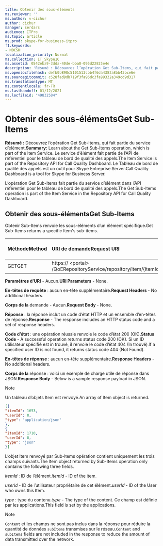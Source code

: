 ```yaml
---
title: Obtenir des sous-éléments
ms.reviewer: ''
ms.author: v-cichur
author: cichur
manager: serdars
audience: ITPro
ms.topic: article
ms.prod: skype-for-business-itpro
f1.keywords:
- NOCSH
localization_priority: Normal
ms.collection: IT_Skype16
ms.assetid: 0542eba9-3dda-40de-bba8-095d22825e4e
description: 'Résumé : Découvrez l’opération Get Sub-Items, qui fait partie du service d’élément. Le service d’élément fait partie de l’API de référentiel pour le tableau de bord de qualité des appels. Le Tableau de bord de qualité des appels est un outil pour Skype Entreprise Server.'
ms.openlocfilehash: defb0b898c5101513cbb4f6da4382a8bb43bce6e
ms.sourcegitcommit: c528fad9db719f3fa96dc3fa99332a349cd9d317
ms.translationtype: MT
ms.contentlocale: fr-FR
ms.lasthandoff: 01/12/2021
ms.locfileid: "49832504"
---
```

# <a name="get-sub-items"></a><span data-ttu-id="244db-105">Obtenir des sous-éléments</span><span class="sxs-lookup"><span data-stu-id="244db-105">Get Sub-Items</span></span>
 
<span data-ttu-id="244db-106">**Résumé :** Découvrez l’opération Get Sub-Items, qui fait partie du service d’élément.</span><span class="sxs-lookup"><span data-stu-id="244db-106">**Summary:** Learn about the Get Sub-Items operation, which is part of the Item Service.</span></span> <span data-ttu-id="244db-107">Le service d’élément fait partie de l’API de référentiel pour le tableau de bord de qualité des appels.</span><span class="sxs-lookup"><span data-stu-id="244db-107">The Item Service is part of the Repository API for Call Quality Dashboard.</span></span> <span data-ttu-id="244db-108">Le Tableau de bord de qualité des appels est un outil pour Skype Entreprise Server.</span><span class="sxs-lookup"><span data-stu-id="244db-108">Call Quality Dashboard is a tool for Skype for Business Server.</span></span>
  
<span data-ttu-id="244db-109">L’opération Get Sub-Items fait partie du service d’élément dans l’API référentiel pour le tableau de bord de qualité des appels.</span><span class="sxs-lookup"><span data-stu-id="244db-109">The Get Sub-Items operation is part of the Item Service in the Repository API for Call Quality Dashboard.</span></span>
  
## <a name="get-sub-items"></a><span data-ttu-id="244db-110">Obtenir des sous-éléments</span><span class="sxs-lookup"><span data-stu-id="244db-110">Get Sub-Items</span></span>

<span data-ttu-id="244db-111">Obtenir Sub-Items renvoie les sous-éléments d’un élément spécifique.</span><span class="sxs-lookup"><span data-stu-id="244db-111">Get Sub-Items returns a specific Item's sub-items.</span></span>
  

|<span data-ttu-id="244db-112">**Méthode**</span><span class="sxs-lookup"><span data-stu-id="244db-112">**Method**</span></span>|<span data-ttu-id="244db-113">**URI de demande**</span><span class="sxs-lookup"><span data-stu-id="244db-113">**Request URI**</span></span>|<span data-ttu-id="244db-114">**HTTP Version**</span><span class="sxs-lookup"><span data-stu-id="244db-114">**HTTP Version**</span></span>|
|:-----|:-----|:-----|
|<span data-ttu-id="244db-115">GET</span><span class="sxs-lookup"><span data-stu-id="244db-115">GET</span></span>  <br/> |<span data-ttu-id="244db-116">https:// \<portal\> /QoERepositoryService/repository/item/{itemId}/fairem</span><span class="sxs-lookup"><span data-stu-id="244db-116">https://\<portal\>/QoERepositoryService/repository/item/{itemId}/subitem</span></span>  <br/> |<span data-ttu-id="244db-117">HTTP/1.1</span><span class="sxs-lookup"><span data-stu-id="244db-117">HTTP/1.1</span></span>  <br/> |
   
 <span data-ttu-id="244db-118">**Paramètres d’URI** - Aucun.</span><span class="sxs-lookup"><span data-stu-id="244db-118">**URI Parameters** - None.</span></span>
  
 <span data-ttu-id="244db-119">**En-têtes de requête** : aucun en-tête supplémentaire.</span><span class="sxs-lookup"><span data-stu-id="244db-119">**Request Headers** - No additional headers.</span></span>
  
 <span data-ttu-id="244db-120">**Corps de la** demande - Aucun.</span><span class="sxs-lookup"><span data-stu-id="244db-120">**Request Body** - None.</span></span>
  
 <span data-ttu-id="244db-121">**Réponse** : la réponse inclut un code d’état HTTP et un ensemble d’en-têtes de réponse.</span><span class="sxs-lookup"><span data-stu-id="244db-121">**Response** - The response includes an HTTP status code and a set of response headers.</span></span>
  
 <span data-ttu-id="244db-122">**Code d’état** : une opération réussie renvoie le code d’état 200 (OK).</span><span class="sxs-lookup"><span data-stu-id="244db-122">**Status Code** - A successful operation returns status code 200 (OK).</span></span> <span data-ttu-id="244db-123">Si un ID utilisateur spécifié est in trouvé, il renvoie le code d’état 404 (In trouvé).</span><span class="sxs-lookup"><span data-stu-id="244db-123">If a specified user ID is not found, it returns status code 404 (Not Found).</span></span>
  
 <span data-ttu-id="244db-124">**En-têtes de réponse** : aucun en-tête supplémentaire.</span><span class="sxs-lookup"><span data-stu-id="244db-124">**Response Headers** - No additional headers.</span></span>
  
 <span data-ttu-id="244db-125">**Corps de la** réponse : voici un exemple de charge utile de réponse dans JSON.</span><span class="sxs-lookup"><span data-stu-id="244db-125">**Response Body** - Below is a sample response payload in JSON.</span></span>
  
> [!NOTE]
> <span data-ttu-id="244db-126">Un tableau d’objets Item est renvoyé.</span><span class="sxs-lookup"><span data-stu-id="244db-126">An array of Item object is returned.</span></span> 
  
```json
[{
"itemId": 1653,
"userId": 0,
"type": "application/json"
},
{
"itemId": 1710,
"userId": 0,
"type": "json"
}]
```

<span data-ttu-id="244db-127">L’objet Item renvoyé par Sub-Items opération contient uniquement les trois champs suivants.</span><span class="sxs-lookup"><span data-stu-id="244db-127">The Item object returned by Sub-Items operation only contains the following three fields.</span></span> 
  
 <span data-ttu-id="244db-128">*itemId*  : ID de l’élément.</span><span class="sxs-lookup"><span data-stu-id="244db-128">*itemId*  - ID of the item.</span></span>
  
 <span data-ttu-id="244db-129">*userId*  - ID de l’utilisateur propriétaire de cet élément.</span><span class="sxs-lookup"><span data-stu-id="244db-129">*userId*  - ID of the User who owns this Item.</span></span>
  
 <span data-ttu-id="244db-130">*type*  : type du contenu.</span><span class="sxs-lookup"><span data-stu-id="244db-130">*type*  - The type of the content.</span></span> <span data-ttu-id="244db-131">Ce champ est définie par les applications.</span><span class="sxs-lookup"><span data-stu-id="244db-131">This field is set by the applications.</span></span>
  
> [!NOTE]
>  <span data-ttu-id="244db-132">`Content` et les champs ne sont pas inclus dans la réponse pour réduire la quantité de données `subItems` transmises sur le réseau.</span><span class="sxs-lookup"><span data-stu-id="244db-132">`Content` and `subItems` fields are not included in the response to reduce the amount of data transmitted over the network.</span></span>
  

